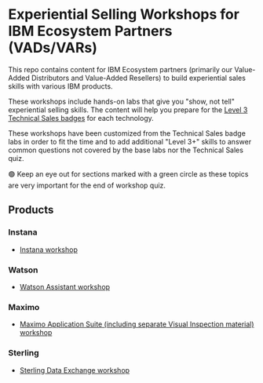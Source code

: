 # Experiential Selling Workshops for IBM Ecosystem Partners (VADs/VARs)

This repo contains content for IBM Ecosystem partners (primarily our Value-Added Distributors and Value-Added Resellers) to build experiential sales skills with various IBM products.

These workshops include hands-on labs that give you "show, not tell" experiential selling skills. The content will help you prepare for the [Level 3 Technical Sales badges](https://ibm.seismic.com/Link/Content/DCGX2M377qBM38TMpQ7DB3WVmQg8) for each technology.

These workshops have been customized from the Technical Sales badge labs in order to fit the time and to add additional "Level 3+" skills to answer common questions not covered by the base labs nor the Technical Sales quiz.

:green_circle: Keep an eye out for sections marked with a green circle as these topics are very important for the end of workshop quiz.

## Products

### Instana

- [Instana workshop](Instana/README.md)

### Watson

- [Watson Assistant workshop](Watson/README.md)

### Maximo

- [Maximo Application Suite (including separate Visual Inspection material) workshop](Maximo/README.md)

### Sterling

- [Sterling Data Exchange workshop](Sterling/README.md)
